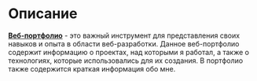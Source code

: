 # Описание

**[Веб-портфолио](https://vlaek.github.io/PortfolioLandingPage/)** - это важный инструмент для представления своих навыков и опыта в области веб-разработки. Данное веб-портфолио содержит информацию о проектах, над которыми я работал, а также о технологиях, которые использовались для их создания. В портфолио также содержится краткая информация обо мне.

